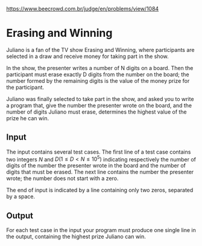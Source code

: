 https://www.beecrowd.com.br/judge/en/problems/view/1084

# Erasing and Winning

Juliano is a fan of the TV show Erasing and Winning, where participants are
selected in a draw and receive money for taking part in the show.

In the show, the presenter writes a number of N digits on a board. Then the
participant must erase exactly D digits from the number on the board; the number
formed by the remaining digits is the value of the money prize for the
participant.

Juliano was finally selected to take part in the show, and asked you to write a
program that, give the number the presenter wrote on the board, and the number
of digits Juliano must erase, determines the highest value of the prize he can
win.

## Input

The input contains several test cases. The first line of a test case contains
two integers $N$ and $D (1 \leq D \lt N \leq 10^5)$ indicating respectively the number of
digits of the number the presenter wrote in the board and the number of digits
that must be erased. The next line contains the number the presenter wrote; the
number does not start with a zero.

The end of input is indicated by a line containing only two zeros, separated by
a space.

## Output

For each test case in the input your program must produce one single line in the
output, containing the highest prize Juliano can win.

